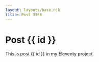 ```yaml
---
layout: layouts/base.njk
title: Post 3308
---
```


# Post {{ id }}

This is post {{ id }} in my Eleventy project.
